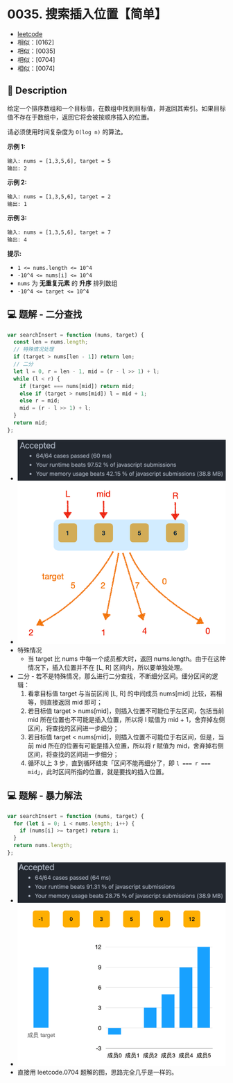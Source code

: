 # 0035. 搜索插入位置【简单】

- [leetcode](https://leetcode.cn/problems/search-insert-position/)
- 相似：[0162]
- 相似：[0035]
- 相似：[0704]
- 相似：[0074]

## 📝 Description

给定一个排序数组和一个目标值，在数组中找到目标值，并返回其索引。如果目标值不存在于数组中，返回它将会被按顺序插入的位置。

请必须使用时间复杂度为 `O(log n)` 的算法。


**示例 1:**
```
输入: nums = [1,3,5,6], target = 5
输出: 2
```
**示例 2:**
```
输入: nums = [1,3,5,6], target = 2
输出: 1
```
**示例 3:**
```
输入: nums = [1,3,5,6], target = 7
输出: 4
```
**提示:**

- `1 <= nums.length <= 10^4`
- `-10^4 <= nums[i] <= 10^4`
- `nums` 为 **无重复元素** 的 **升序** 排列数组
- `-10^4 <= target <= 10^4`

## 💻 题解 - 二分查找

```javascript
var searchInsert = function (nums, target) {
  const len = nums.length;
  // 特殊情况处理
  if (target > nums[len - 1]) return len;
  // 二分
  let l = 0, r = len - 1, mid = (r - l >> 1) + l;
  while (l < r) {
    if (target === nums[mid]) return mid;
    else if (target > nums[mid]) l = mid + 1;
    else r = mid;
    mid = (r - l >> 1) + l;
  }
  return mid;
};
```

- ![](md-imgs/2024-11-03-21-31-47.png)
- ![](md-imgs/2024-11-03-21-30-01.png)
- 特殊情况
  - 当 target 比 nums 中每一个成员都大时，返回 nums.length。由于在这种情况下，插入位置并不在 [L, R] 区间内，所以要单独处理。
- 二分 - 若不是特殊情况，那么进行二分查找，不断细分区间。细分区间的逻辑：
  1. 看拿目标值 target 与当前区间 [L, R] 的中间成员 nums[mid] 比较，若相等，则直接返回 mid 即可；
  2. 若目标值 target > nums[mid]，则插入位置不可能位于左区间，包括当前 mid 所在位置也不可能是插入位置，所以将 l 赋值为 mid + 1，舍弃掉左侧区间，将查找的区间进一步细分；
  3. 若目标值 target < nums[mid]，则插入位置不可能位于右区间，但是，当前 mid 所在的位置有可能是插入位置，所以将 r 赋值为 mid，舍弃掉右侧区间，将查找的区间进一步细分；
  4. 循环以上 3 步，直到循环结束「区间不能再细分了，即 `l === r === mid`」，此时区间所指的位置，就是要找的插入位置。

## 💻 题解 - 暴力解法

```javascript
var searchInsert = function (nums, target) {
  for (let i = 0; i < nums.length; i++) {
    if (nums[i] >= target) return i;
  }
  return nums.length;
};
```

- ![](md-imgs/2024-11-03-21-31-24.png)
- ![](md-imgs/2024-11-03-21-31-58.png)
- 直接用 leetcode.0704 题解的图，思路完全几乎是一样的。
